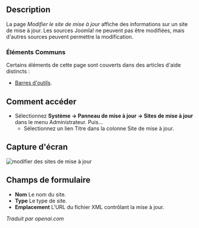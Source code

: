 <!-- Filename: Help4.x:Edit_Update_Site  / Display title: Modifier le site de mise à jour -->

## Description

La page *Modifier le site de mise à jour* affiche des informations sur un site de mise à jour. Les sources Joomla! ne peuvent pas être modifiées, mais d'autres sources peuvent permettre la modification.

### Éléments Communs

Certains éléments de cette page sont couverts dans des articles d'aide distincts :

* [Barres d'outils](jdocmanual?article=help/common-elements/toolbars).

## Comment accéder

- Sélectionnez **Système → Panneau de mise à jour → Sites de mise à jour** dans le
  menu Administrateur. Puis...
  - Sélectionnez un lien Titre dans la colonne Site de mise à jour.

## Capture d'écran

![modifier des sites de mise à jour](../../../fr/images/update-sites/update-sites-edit-update-site.png)

## Champs de formulaire

- **Nom** Le nom du site.
- **Type** Le type de site.
- **Emplacement** L'URL du fichier XML contrôlant la mise à jour.


*Traduit par openai.com*

